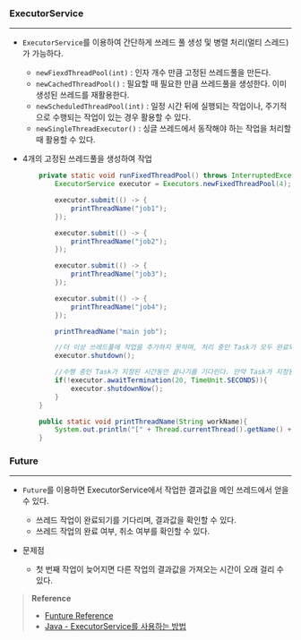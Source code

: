 

### ExecutorService
---

- `ExecutorService`를 이용하여 간단하게 쓰레드 풀 생성 및 병렬 처리(멀티 스레드)가  가능하다.
    - `newFiexdThreadPool(int)` : 인자 개수 만큼 고정된 쓰레드풀을 만든다.
    - `newCachedThreadPool()` : 필요할 때 필요한 만큼 쓰레드풀을 생성한다. 이미 생성된 쓰레드를 재활용한다.
    - `newScheduledThreadPool(int)` : 일정 시간 뒤에 실행되는 작업이나, 주기적으로 수행되는 작업이 있는 경우 활용할 수 있다.
    - `newSingleThreadExecutor()` : 싱글 쓰레드에서 동작해야 하는 작업을 처리할 때 활용할 수 있다.

- 4개의 고정된 쓰레드풀을 생성하여 작업
    ```java
        private static void runFixedThreadPool() throws InterruptedException {
            ExecutorService executor = Executors.newFixedThreadPool(4);

            executor.submit(() -> {
                printThreadName("job1");
            });

            executor.submit(() -> {
                printThreadName("job2");
            });

            executor.submit(() -> {
                printThreadName("job3");
            });

            executor.submit(() -> {
                printThreadName("job4");
            });

            printThreadName("main job");

            //더 이상 쓰레드풀에 작업을 추가하지 못하며, 처리 중인 Task가 모두 완료되면 쓰레드풀을 종료시킨다.
            executor.shutdown();

            //수행 중인 Task가 지정된 시간동안 끝나기를 기다린다. 만약 Task가 지정된 시간 내에에 끝나지 않으면 false를리턴
            if(!executor.awaitTermination(20, TimeUnit.SECONDS)){
                executor.shutdownNow();
            }
        }

        public static void printThreadName(String workName){
            System.out.println("[" + Thread.currentThread().getName() + "] " + workName);
        }
    ```

### Future
--- 


- `Future`를 이용하면 ExecutorService에서 작업한 결과값을 메인 쓰레드에서 얻을 수 있다.
    - 쓰레드 작업이 완료되기를 기다리며, 결과값을 확인할 수 있다.
    - 쓰레드 작업의 완료 여부, 취소 여부를 확인할 수 있다.

- 문제점
    - 첫 번째 작업이 늦어지면 다른 작업의 결과값을 가져오는 시간이 오래 걸리 수 있다.

> **Reference**
> - [Funture Reference](https://docs.oracle.com/javase/7/docs/api/java/util/concurrent/Future.html)
> - [Java - ExecutorService를 사용하는 방법
](https://codechacha.com/ko/java-executors/)
